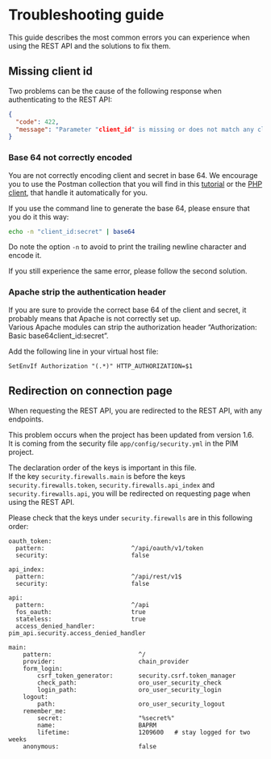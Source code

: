 # Troubleshooting guide

This guide describes the most common errors you can experience when using the REST API and the solutions to fix them.

## Missing client id

Two problems can be the cause of the following response when authenticating to the REST API:

```json
{
  "code": 422,
  "message": "Parameter "client_id" is missing or does not match any client, or secret is invalid"
}
```

### Base 64 not correctly encoded

You are not correctly encoding client and secret in base 64.
We encourage you to use the Postman collection that you will find in this [tutorial](/getting-started/your-first-tutorial-4x/welcome.html) or the [PHP client](/php-client/introduction.html), that handle it automatically for you.

If you use the command line to generate the base 64, please ensure that you do it this way:

```bash
echo -n "client_id:secret" | base64
```

Do note the option `-n` to avoid to print the trailing newline character and encode it.

If you still experience the same error, please follow the second solution.

### Apache strip the authentication header

If you are sure to provide the correct base 64 of the client and secret, it probably means that Apache is not correctly set up.  
Various Apache modules can strip the authorization header “Authorization: Basic base64client_id:secret”.

Add the following line in your virtual host file:

```
SetEnvIf Authorization "(.*)" HTTP_AUTHORIZATION=$1
```

## Redirection on connection page

When requesting the REST API, you are redirected to the REST API, with any endpoints.

This problem occurs when the project has been updated from version 1.6.  
It is coming from the security file `app/config/security.yml` in the PIM project.

The declaration order of the keys is important in this file.  
If the key `security.firewalls.main` is before the keys `security.firewalls.token`, `security.firewalls.api_index` and `security.firewalls.api`, you will be redirected on requesting page when using the REST API.

Please check that the keys under `security.firewalls` are in this following order:
```
oauth_token:
  pattern:                        ^/api/oauth/v1/token
  security:                       false

api_index:
  pattern:                        ^/api/rest/v1$
  security:                       false

api:
  pattern:                        ^/api
  fos_oauth:                      true
  stateless:                      true
  access_denied_handler:          pim_api.security.access_denied_handler

main:
    pattern:                        ^/
    provider:                       chain_provider
    form_login:
        csrf_token_generator:       security.csrf.token_manager
        check_path:                 oro_user_security_check
        login_path:                 oro_user_security_login
    logout:
        path:                       oro_user_security_logout
    remember_me:
        secret:                     "%secret%"
        name:                       BAPRM
        lifetime:                   1209600   # stay logged for two weeks
    anonymous:                      false
```


